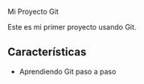 Mi Proyecto Git

Este es mi primer proyecto usando Git.
## Características
- Aprendiendo Git paso a paso
